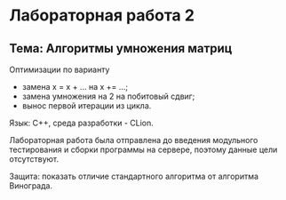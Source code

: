 # Лабораторная работа 2

## Тема: Алгоритмы умножения матриц

Оптимизации по варианту 
- замена x = x + ... на x += ...;
- замена умножения на 2 на побитовый сдвиг;
- вынос первой итерации из цикла.

Язык: C++, среда разработки - CLion.

Лабораторная работа была отправлена до введения модульного тестирования и сборки программы на сервере, поэтому данные цели отсутствуют.

Защита: показать отличие стандартного алгоритма от алгоритма Винограда.